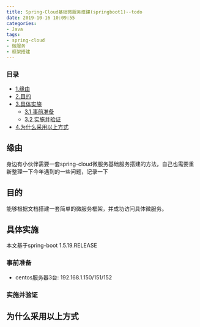 ```yaml
---
title: Spring-Cloud基础微服务搭建(springboot1)--todo
date: 2019-10-16 10:09:55
categories:
- Java
tags:
- spring-cloud
- 微服务
- 框架搭建
---
```


### 目录
* [1.缘由](#缘由)
* [2.目的](#目的)
* [3.具体实施](#目的)
    * [3.1 事前准备](#事前准备)
    * [3.2 实施并验证](#实施并验证)
* [4.为什么采用以上方式](#为什么采用以上方式)

<h2>缘由</h2>

身边有小伙伴需要一套spring-cloud微服务基础服务搭建的方法，自己也需要重新整理一下今年遇到的一些问题，记录一下

<h2>目的</h2>

能够根据文档搭建一套简单的微服务框架，并成功访问具体微服务。

<h2>具体实施</h2>

本文基于spring-boot 1.5.19.RELEASE

<h3>事前准备</h3>

* centos服务器3台: 192.168.1.150/151/152



<h3>实施并验证</h3>



<h2>为什么采用以上方式</h2>
